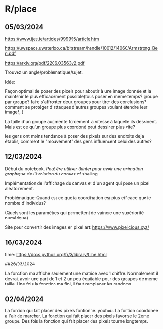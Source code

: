 # R/place

## 05/03/2024

https://www.ijee.ie/articles/999995/article.htm

https://uwspace.uwaterloo.ca/bitstream/handle/10012/14060/Armstrong_Ben.pdf

https://arxiv.org/pdf/2206.03563v2.pdf

Trouvez un angle/problematique/sujet.

Idée:

  Façon optimal de poser des pixels pour aboutir à une image donnée et la maintenir le plus efficacement possible(tous poser en meme temps? groupe par groupe? faire s'affronter deux groupes pour tirer des conclusions? comment se protéger d'attaques d'autres groupes voulant étendre leur image?, ) 
  
 La taille d'un groupe augmente forcement la vitesse à laquelle ils dessinent. Mais est ce qu'un groupe plus coordoné peut dessiner plus vite?
 
 les gens ont moins tendance à poser des pixels sur des endroits deja établis, comment le "mouvement" des gens influencent celui des autres?

## 12/03/2024

Début du notebook. *Peut êre utiliser tkinter pour avoir une animation graphique de l'évolution du canvas* cf shelling.

Implémentation de l'affichage du canvas et d'un agent qui pose un pixel aléatoirement.

Problématique: Quand est ce que la coordination est plus efficace que le nombre d'individus?

(Quels sont les paramètres qui permettent de vaincre une supériorité numérique)
 
Site pour convertir des images en pixel art: https://www.pixelicious.xyz/

## 16/03/2024

time: https://docs.python.org/fr/3/library/time.html

##26/03/2024

La foncfion ma affiche seulement une matrice avec 1 chiffre. Normalement il devrait avoir une part de 1 et 2 un peu équitable pour des groupes de meme taille.
Une fois la fonction ma fini, il faut remplacer les randoms.

## 02/04/2024

La fontion qui fait placer des pixels fontionne. youhou. La fontion coordonee a l'air de marcher. La fonction qui fait placer des pixels favorise le 2eme groupe. Des fois
la fonction qui fait placer des pixels tourne longtemps.
 
